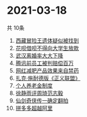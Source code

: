 # 2021-03-18
  共 10条

  <!-- BEGIN -->
  <!-- 最后更新时间:Thu Mar 18 2021 19:07:25 GMT+0000 (Coordinated Universal Time) -->
  1. [西藏冒险王遗体疑似被找到](https://www.zhihu.com/search?q=西藏冒险王)
1. [花呗借呗不得向大学生放款](https://www.zhihu.com/search?q=花呗)
1. [武汉离婚率大大下降](https://www.zhihu.com/search?q=离婚冷静期)
1. [腾讯前员工被判赔偿百万](https://www.zhihu.com/search?q=竞业协议)
1. [网红减肥产品效果来自禁药](https://www.zhihu.com/search?q=减肥药)
1. [扎克·施耐德版《正义联盟》](https://www.zhihu.com/search?q=正义联盟)
1. [个人养老金制度](https://www.zhihu.com/search?q=个人养老金)
1. [徐静雨评周琦范志毅](https://www.zhihu.com/search?q=徐静雨)
1. [仙剑奇侠传一确定翻拍](https://www.zhihu.com/search?q=仙剑一翻拍)
1. [拼多多超越阿里](https://www.zhihu.com/search?q=拼多多超阿里)
  <!-- END -->
  